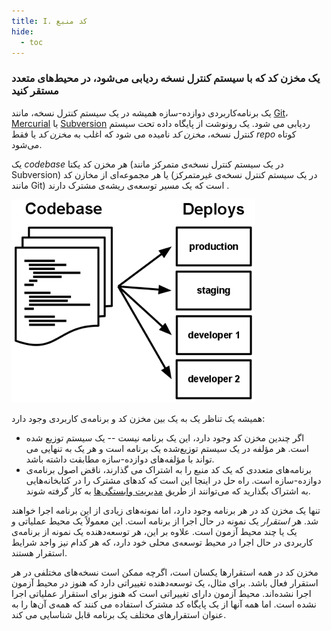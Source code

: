 ```yaml
---
title: I. کد منبع
hide:
  - toc
---
```

### یک مخزن کد که با سیستم کنترل نسخه ردیابی می‌شود، در محیط‌های متعدد مستقر کنید

یک برنامه‌کاربردی دوازده-سازه همیشه در یک سیستم کنترل نسخه، مانند [Git](http://git-scm.com/)، [Mercurial](https://www.mercurial-scm.org/) یا [Subversion](http://subversion.apache.org/) ردیابی می شود. یک رونوشت از پایگاه داده  تحت سیستم کنترل نسخه، *مخزن کد* نامیده می شود که اغلب به *مخزن کد* یا فقط *repo* کوتاه می‌شود.

یک *codebase* هر مخزن کد یکتا (در یک سیستم کنترل نسخه‌ی متمرکز مانند Subversion) یا هر مجموعه‌ای از مخازن کد (در یک سیستم کنترل نسخه‌ی غیرمتمرکز مانند Git) است که یک مسیر توسعه‌ی ریشه‌ی مشترک دارند .

![One codebase به بسیاری از Deploys نقشه می‌دهد](images/codebase-deploys.png)

همیشه یک تناظر یک به یک بین مخزن کد و برنامه‌ی کاربردی وجود دارد:

* اگر چندین مخزن کد وجود دارد، این یک برنامه نیست -- یک سیستم توزیع شده است. هر مؤلفه در یک سیستم توزیع‌شده یک برنامه است و هر یک به تنهایی می تواند با مؤلفه‌های دوازده-سازه مطابقت داشته باشد.
* برنامه‌های متعددی که یک کد منبع را به اشتراک می گذارند، ناقض اصول برنامه‌ی دوازده-سازه است. راه حل در اینجا این است که کدهای مشترک را در کتابخانه‌هایی به اشتراک بگذارید که می‌توانند از طریق [مدیریت وابستگی‌ها](./dependencies.md) به کار گرفته شوند.

تنها یک مخزن کد در هر برنامه وجود دارد، اما نمونه‌های زیادی از این برنامه اجرا خواهند شد. هر *استقرار* یک نمونه در حال اجرا از برنامه است. این معمولاً یک محیط عملیاتی و یک یا چند محیط آزمون است. علاوه بر این، هر توسعه‌دهنده یک نمونه از برنامه‌ی کاربردی در حال اجرا در محیط توسعه‌ی محلی خود دارد، که هر کدام نیز واجد شرایط استقرار هستند.

مخزن کد در همه استقرارها یکسان است، اگرچه ممکن است نسخه‌های مختلفی در هر استقرار فعال باشد. برای مثال، یک توسعه‌دهنده تغییراتی دارد که هنوز در محیط آزمون اجرا نشده‌اند. محیط آزمون دارای تغییراتی است که هنوز برای استقرار عملیاتی اجرا نشده است. اما همه آنها از یک پایگاه کد مشترک استفاده می کنند که همه‌ی آن‌ها را به عنوان استقرارهای مختلف یک برنامه قابل شناسایی می کند.
